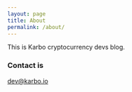 ```yaml
---
layout: page
title: About
permalink: /about/
---
```


This is Karbo cryptocurrency devs blog.

### Contact is

[dev@karbo.io](mailto:dev@karbo.io)
